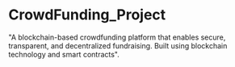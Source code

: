 # CrowdFunding_Project
"A blockchain-based crowdfunding platform that enables secure, transparent, and decentralized fundraising. Built using blockchain technology and smart contracts".

